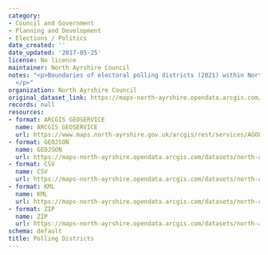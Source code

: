 ```yaml
---
category:
- Council and Government
- Planning and Development
- Elections / Politics
date_created: ''
date_updated: '2017-05-25'
license: No licence
maintainer: North Ayrshire Council
notes: "<p>Boundaries of electoral polling districts (2021) within North Ayrshire\_\
  </p>"
organization: North Ayrshire Council
original_dataset_link: https://maps-north-ayrshire.opendata.arcgis.com/maps/north-ayrshire::polling-districts
records: null
resources:
- format: ARCGIS GEOSERVICE
  name: ARCGIS GEOSERVICE
  url: https://www.maps.north-ayrshire.gov.uk/arcgis/rest/services/AGOL/Open_Data_Portal/MapServer/11
- format: GEOJSON
  name: GEOJSON
  url: https://maps-north-ayrshire.opendata.arcgis.com/datasets/north-ayrshire::polling-districts.geojson?outSR=%7B%22latestWkid%22%3A27700%2C%22wkid%22%3A27700%7D
- format: CSV
  name: CSV
  url: https://maps-north-ayrshire.opendata.arcgis.com/datasets/north-ayrshire::polling-districts.csv?outSR=%7B%22latestWkid%22%3A27700%2C%22wkid%22%3A27700%7D
- format: KML
  name: KML
  url: https://maps-north-ayrshire.opendata.arcgis.com/datasets/north-ayrshire::polling-districts.kml?outSR=%7B%22latestWkid%22%3A27700%2C%22wkid%22%3A27700%7D
- format: ZIP
  name: ZIP
  url: https://maps-north-ayrshire.opendata.arcgis.com/datasets/north-ayrshire::polling-districts.zip?outSR=%7B%22latestWkid%22%3A27700%2C%22wkid%22%3A27700%7D
schema: default
title: Polling Districts
---
```

